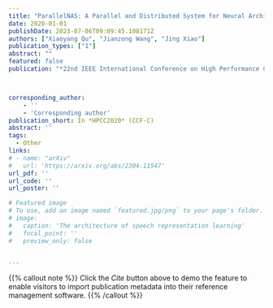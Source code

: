 ```yaml
---
title: "ParallelNAS: A Parallel and Distributed System for Neural Architecture Search"
date: 2020-01-01
publishDate: 2023-07-06T09:09:45.108171Z
authors: ["Xiaoyang Qu", "Jianzong Wang", "Jing Xiao"]
publication_types: ["1"]
abstract: ""
featured: false
publication: "*22nd IEEE International Conference on High Performance Computing and Communications*"



corresponding_author:
    - ''
    - 'Corresponding author'
publication_short: In *HPCC2020* (CCF-C)
abstract: ''
tags:
  - Other
links:
# - name: "arXiv"
#   url: 'https://arxiv.org/abs/2304.11547'
url_pdf: ''
url_code: ''
url_poster: ''

# Featured image
# To use, add an image named `featured.jpg/png` to your page's folder.
# image:
#   caption: 'The architecture of speech representation learning'
#   focal_point: ''
#   preview_only: false


---
```


{{% callout note %}}
Click the _Cite_ button above to demo the feature to enable visitors to import publication metadata into their reference management software.
{{% /callout %}}



